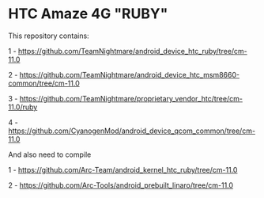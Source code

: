 HTC Amaze 4G "RUBY"
===================


This repository contains:


1 - https://github.com/TeamNightmare/android_device_htc_ruby/tree/cm-11.0

2 - https://github.com/TeamNightmare/android_device_htc_msm8660-common/tree/cm-11.0

3 - https://github.com/TeamNightmare/proprietary_vendor_htc/tree/cm-11.0/ruby

4 - https://github.com/CyanogenMod/android_device_qcom_common/tree/cm-11.0



And also need to compile


1 - https://github.com/Arc-Team/android_kernel_htc_ruby/tree/cm-11.0

2 - https://github.com/Arc-Tools/android_prebuilt_linaro/tree/cm-11.0
